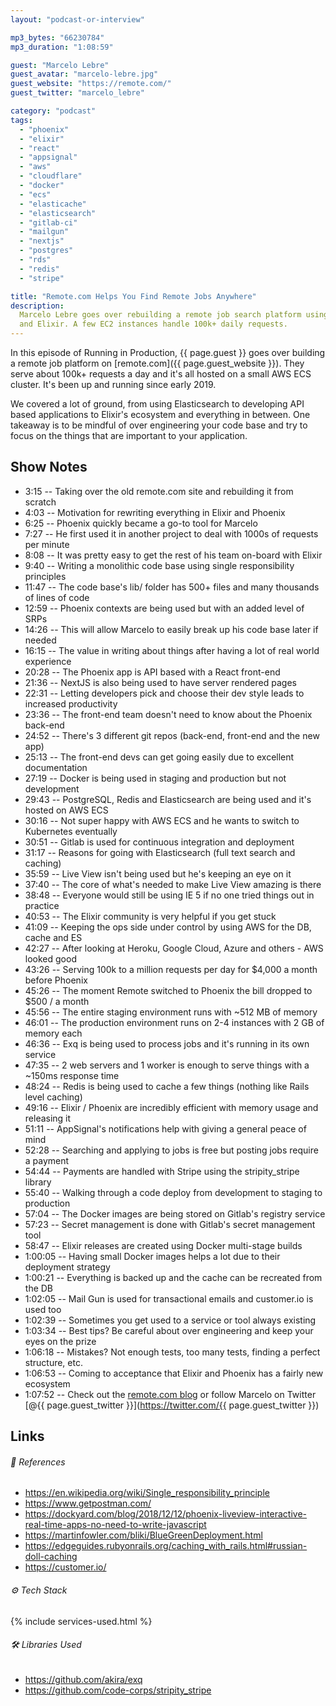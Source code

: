 ```yaml
---
layout: "podcast-or-interview"

mp3_bytes: "66230784"
mp3_duration: "1:08:59"

guest: "Marcelo Lebre"
guest_avatar: "marcelo-lebre.jpg"
guest_website: "https://remote.com/"
guest_twitter: "marcelo_lebre"

category: "podcast"
tags:
  - "phoenix"
  - "elixir"
  - "react"
  - "appsignal"
  - "aws"
  - "cloudflare"
  - "docker"
  - "ecs"
  - "elasticache"
  - "elasticsearch"
  - "gitlab-ci"
  - "mailgun"
  - "nextjs"
  - "postgres"
  - "rds"
  - "redis"
  - "stripe"

title: "Remote.com Helps You Find Remote Jobs Anywhere"
description:
  Marcelo Lebre goes over rebuilding a remote job search platform using Phoenix
  and Elixir. A few EC2 instances handle 100k+ daily requests.
---
```


In this episode of Running in Production, {{ page.guest }} goes over building a
remote job platform on [remote.com]({{ page.guest_website }}). They serve about
100k+ requests a day and it's all hosted on a small AWS ECS cluster. It's been
up and running since early 2019.

We covered a lot of ground, from using Elasticsearch to developing API based
applications to Elixir's ecosystem and everything in between. One takeaway is
to be mindful of over engineering your code base and try to focus on the things
that are important to your application.

## Show Notes

- 3:15 -- Taking over the old remote.com site and rebuilding it from scratch
- 4:03 -- Motivation for rewriting everything in Elixir and Phoenix
- 6:25 -- Phoenix quickly became a go-to tool for Marcelo
- 7:27 -- He first used it in another project to deal with 1000s of requests per minute
- 8:08 -- It was pretty easy to get the rest of his team on-board with Elixir
- 9:40 -- Writing a monolithic code base using single responsibility principles
- 11:47 -- The code base's lib/ folder has 500+ files and many thousands of lines of code
- 12:59 -- Phoenix contexts are being used but with an added level of SRPs
- 14:26 -- This will allow Marcelo to easily break up his code base later if needed
- 16:15 -- The value in writing about things after having a lot of real world experience
- 20:28 -- The Phoenix app is API based with a React front-end
- 21:36 -- NextJS is also being used to have server rendered pages
- 22:31 -- Letting developers pick and choose their dev style leads to increased productivity
- 23:36 -- The front-end team doesn't need to know about the Phoenix back-end
- 24:52 -- There's 3 different git repos (back-end, front-end and the new app)
- 25:13 -- The front-end devs can get going easily due to excellent documentation
- 27:19 -- Docker is being used in staging and production but not development
- 29:43 -- PostgreSQL, Redis and Elasticsearch are being used and it's hosted on AWS ECS
- 30:16 -- Not super happy with AWS ECS and he wants to switch to Kubernetes eventually
- 30:51 -- Gitlab is used for continuous integration and deployment
- 31:17 -- Reasons for going with Elasticsearch (full text search and caching)
- 35:59 -- Live View isn't being used but he's keeping an eye on it
- 37:40 -- The core of what's needed to make Live View amazing is there
- 38:48 -- Everyone would still be using IE 5 if no one tried things out in practice
- 40:53 -- The Elixir community is very helpful if you get stuck
- 41:09 -- Keeping the ops side under control by using AWS for the DB, cache and ES
- 42:27 -- After looking at Heroku, Google Cloud, Azure and others - AWS looked good
- 43:26 -- Serving 100k to a million requests per day for $4,000 a month before Phoenix
- 45:26 -- The moment Remote switched to Phoenix the bill dropped to $500 / a month
- 45:56 -- The entire staging environment runs with ~512 MB of memory
- 46:01 -- The production environment runs on 2-4 instances with 2 GB of memory each
- 46:36 -- Exq is being used to process jobs and it's running in its own service
- 47:35 -- 2 web servers and 1 worker is enough to serve things with a ~150ms response time
- 48:24 -- Redis is being used to cache a few things (nothing like Rails level caching)
- 49:16 -- Elixir / Phoenix are incredibly efficient with memory usage and releasing it
- 51:11 -- AppSignal's notifications help with giving a general peace of mind
- 52:28 -- Searching and applying to jobs is free but posting jobs require a payment
- 54:44 -- Payments are handled with Stripe using the stripity_stripe library
- 55:40 -- Walking through a code deploy from development to staging to production
- 57:04 -- The Docker images are being stored on Gitlab's registry service
- 57:23 -- Secret management is done with Gitlab's secret management tool
- 58:47 -- Elixir releases are created using Docker multi-stage builds
- 1:00:05 -- Having small Docker images helps a lot due to their deployment strategy
- 1:00:21 -- Everything is backed up and the cache can be recreated from the DB
- 1:02:05 -- Mail Gun is used for transactional emails and customer.io is used too
- 1:02:39 -- Sometimes you get used to a service or tool always existing
- 1:03:34 -- Best tips? Be careful about over engineering and keep your eyes on the prize
- 1:06:18 -- Mistakes? Not enough tests, too many tests, finding a perfect structure, etc.
- 1:06:53 -- Coming to acceptance that Elixir and Phoenix has a fairly new ecosystem
- 1:07:52 -- Check out the [remote.com blog](https://blog.remote.com/) or follow Marcelo on Twitter [@{{ page.guest_twitter }}](https://twitter.com/{{ page.guest_twitter }})

## Links

###### 📄 References

- <https://en.wikipedia.org/wiki/Single_responsibility_principle>
- <https://www.getpostman.com/>
- <https://dockyard.com/blog/2018/12/12/phoenix-liveview-interactive-real-time-apps-no-need-to-write-javascript>
- <https://martinfowler.com/bliki/BlueGreenDeployment.html>
- <https://edgeguides.rubyonrails.org/caching_with_rails.html#russian-doll-caching>
- <https://customer.io/>

###### ⚙️ Tech Stack

{% include services-used.html %}

###### 🛠 Libraries Used

- <https://github.com/akira/exq>
- <https://github.com/code-corps/stripity_stripe>
